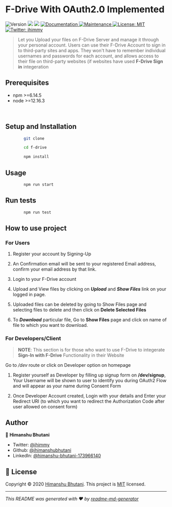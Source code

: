 <h1 align="center">F-Drive With OAuth2.0 Implemented&nbsp;
</h1><img alt="Version" src="https://img.shields.io/badge/version-1.0.0-blue.svg?cacheSeconds=2592000"> <img src="https://img.shields.io/badge/npm-%3E%3D6.14.5-blue.svg"> <img src="https://img.shields.io/badge/node-%3E%3D12.16.3-blue.svg"> <a href="https://github.com/ihimanshubhutani/f-drive#readme" target="_blank"><img alt="Documentation" src="https://img.shields.io/badge/documentation-yes-brightgreen.svg"> </a> <a href="https://github.com/ihimanshubhutani/f-drive/graphs/commit-activity" target="_blank"><img alt="Maintenance" src="https://img.shields.io/badge/Maintained%3F-yes-green.svg"> </a> <a href="https://github.com/ihimanshubhutani/f-drive/blob/master/LICENSE" target="_blank"><img alt="License: MIT" src="https://img.shields.io/github/license/ihimanshubhutani/F-Drive With OAuth2.0 Implemented"> </a> <a href="https://twitter.com/ihimmy" target="_blank"><img alt="Twitter: ihimmy" src="https://img.shields.io/twitter/follow/ihimmy.svg?style=social"> </a>

> Let you Upload your files on F-Drive Server and manage it through your personal account. Users can use their F-Drive Account to sign in to third-party sites and apps. They won't have to remember individual usernames and passwords for each account, and allows access to their file on third-party websites (if websites have used **F-Drive Sign in** integeration

## Prerequisites

* npm >=6.14.5
* node >=12.16.3

<br>

## Setup and Installation

``` sh
        git clone 

        cd f-drive

        npm install
```

## Usage

``` sh
        npm run start
```

## Run tests

``` sh
        npm run test
```

## How to use project 

### For Users

1. Register your account by Signing-Up 

2. An Confirmation email will be sent to your registered Email address, confirm your email address by that link.
3. Login to your F-Drive account 
4. Upload and View files by clicking on **_Upload_** and **_Show Files_** link on your logged in page.
5. Uploaded files can be deleted by going to Show Files page and selecting files to delete and then click on **__Delete Selected Files__**
6. To **_Download_** particular file, Go to **__Show Files__** page and click on name of file to which you want to download.

### For Developers/Client

> **NOTE**: This section is for those who want to use F-Drive to integerate **Sign-In with F-Drive** Functionality in their Website

Go to _/dev_ route or click on Developer option on homepage 

1. Register yourself as Developer by filling up signup form on __/dev/signup__, Your Username will be shown to user to identify you during OAuth2 Flow and will appear as your name during Consent Form 

2. Once Developer Account created, Login with your details and Enter your Redirect URI (to which you want to redirect the Authorization Code after user allowed on consent form)

 

## Author

👤 **Himanshu Bhutani**

* Twitter: [@ihimmy](https://twitter.com/ihimmy)
* Github: [@ihimanshubhutani](https://github.com/ihimanshubhutani)
* LinkedIn: [@himanshu-bhutani-173966140](https://linkedin.com/in/himanshu-bhutani-173966140)

## 📝 License

Copyright © 2020 [Himanshu Bhutani](https://github.com/ihimanshubhutani).
This project is [MIT](https://github.com/ihimanshubhutani/f-drive/blob/master/LICENSE) licensed.

- - -

*This README was generated with ❤️ by [readme-md-generator](https://github.com/kefranabg/readme-md-generator)*